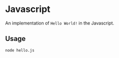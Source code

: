 # Javascript

An implementation of `Hello World!` in the Javascript.

## Usage

```sh
node hello.js
```